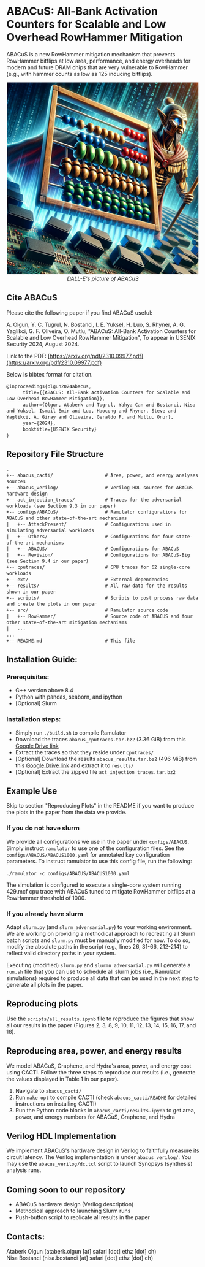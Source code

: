 # ABACuS: **A**ll-**B**ank **A**ctivation **C**o**u**nters for **S**calable and Low Overhead RowHammer Mitigation

ABACuS is a new RowHammer mitigation mechanism that prevents RowHammer bitflips at low area, performance, and energy overheads for modern and future DRAM chips that are very vulnerable to RowHammer (e.g., with hammer counts as low as 125 inducing bitflips).

<p align="center">
      <img src="abacus.jpg" style="width:500px;height:500px;"><br>
      <em>DALL-E's picture of ABACuS</em>
</p>

## Cite ABACuS

Please cite the following paper if you find ABACuS useful:

A. Olgun, Y. C. Tugrul, N. Bostanci, I. E. Yuksel, H. Luo, S. Rhyner, A. G. Yaglikci, G. F. Oliveira, O. Mutlu, "ABACuS: All-Bank Activation Counters for Scalable and Low Overhead RowHammer Mitigation", To appear in USENIX Security 2024, August 2024.

Link to the PDF: [https://arxiv.org/pdf/2310.09977.pdf](https://arxiv.org/pdf/2310.09977.pdf)

Below is bibtex format for citation.
```
@inproceedings{olgun2024abacus,
      title={{ABACuS: All-Bank Activation Counters for Scalable and Low Overhead RowHammer Mitigation}}, 
      author={Olgun, Ataberk and Tugrul, Yahya Can and Bostanci, Nisa and Yuksel, Ismail Emir and Luo, Haocong and Rhyner, Steve and Yaglikci, A. Giray and Oliveira, Geraldo F. and Mutlu, Onur},
      year={2024},
      booktitle={USENIX Security}
}
```

## Repository File Structure

```
.
+-- abacus_cacti/                   # Area, power, and energy analyses sources
+-- abacus_verilog/                 # Verilog HDL sources for ABACuS hardware design
+-- act_injection_traces/           # Traces for the adversarial workloads (see Section 9.3 in our paper)
+-- configs/ABACuS/                 # Ramulator configurations for ABACuS and other state-of-the-art mechanisms
|   +-- AttackPresent/              # Configurations used in simulating adversarial workloads
|   +-- Others/                     # Configurations for four state-of-the-art mechanisms
|   +-- ABACUS/                     # Configurations for ABACuS
|   +-- Revision/                   # Configurations for ABACuS-Big (see Section 9.4 in our paper)           
+-- cputraces/                      # CPU traces for 62 single-core workloads
+-- ext/                            # External dependencies
+-- results/                        # All raw data for the results shown in our paper
+-- scripts/                        # Scripts to post process raw data and create the plots in our paper
+-- src/                            # Ramulator source code
|   +-- RowHammer/                  # Source code of ABACUS and four other state-of-the-art mitigation mechanisms
|   ...
...
+-- README.md                       # This file
```
## Installation Guide:

### Prerequisites:
- G++ version above 8.4
- Python with pandas, seaborn, and ipython
- \[Optional\] Slurm 

### Installation steps:
- Simply run `./build.sh` to compile Ramulator
- Download the traces `abacus_cputraces.tar.bz2` (3.36 GiB) from this [Google Drive link](https://drive.google.com/file/d/1TY5oULe9tBKbcpqmjzTdyWM75NrY-0fP/view?usp=sharing)
- Extract the traces so that they reside under `cputraces/`
- \[Optional\] Download the results `abacus_results.tar.bz2` (496 MiB) from this [Google Drive link](https://drive.google.com/file/d/16fzK-1Z8gabdCZ1oibe8Q8effy8wZsoP/view?usp=sharing) and extract it to `results/`
- \[Optional\] Extract the zipped file `act_injection_traces.tar.bz2`

## Example Use

Skip to section "Reproducing Plots" in the README if you want to produce the plots in the paper from the data we provide. 

### If you do not have slurm

We provide all configurations we use in the paper under `configs/ABACUS`. Simply instruct `ramulator` to use one of the configuration files. See the `configs/ABACUS/ABACUS1000.yaml` for annotated key configuration parameters. To instruct ramulator to use this config file, run the following:

`./ramulator -c configs/ABACUS/ABACUS1000.yaml`

The simulation is configured to execute a single-core system running 429.mcf cpu trace with ABACuS tuned to mitigate RowHammer bitflips at a RowHammer threshold of 1000.

### If you already have slurm

Adapt `slurm.py` (and `slurm_adversarial.py`) to your working environment. We are working on providing a methodical approach to recreating all Slurm batch scripts and `slurm.py` must be manually modified for now. To do so, modify the absolute paths in the script (e.g., lines 26, 31-66, 212-214) to reflect valid directory paths in your system.

Executing (modified) `slurm.py` and `slurmn_adversarial.py` will generate a `run.sh` file that you can use to schedule all slurm jobs (i.e., Ramulator simulations) required to produce all data that can be used in the next step to generate all plots in the paper.

## Reproducing plots

Use the `scripts/all_results.ipynb` file to reproduce the figures that show all our results in the paper (Figures 2, 3, 8, 9, 10, 11, 12, 13, 14, 15, 16, 17, and 18).

## Reproducing area, power, and energy results

We model ABACuS, Graphene, and Hydra's area, power, and energy cost using CACTI. Follow the three steps to reproduce our results (i.e., generate the values displayed in Table 1 in our paper).

1. Navigate to `abacus_cacti/`
2. Run `make opt` to compile CACTI (check `abacus_cacti/README` for detailed instructions on installing CACTI)
3. Run the Python code blocks in `abacus_cacti/results.ipynb` to get area, power, and energy numbers for ABACuS, Graphene, and Hydra

## Verilog HDL Implementation

We implement ABACuS's hardware design in Verilog to faithfully measure its circuit latency. The Verilog implementation is under `abacus_verilog/`. You may use the `abacus_verilog/dc.tcl` script to launch Synopsys (synthesis) analysis runs.

## Coming soon to our repository

* ABACuS hardware design (Verilog description)
* Methodical approach to launching Slurm runs
* Push-button script to replicate all results in the paper

## Contacts:
Ataberk Olgun (ataberk.olgun [at] safari [dot] ethz [dot] ch)  
Nisa Bostanci (nisa.bostanci [at] safari [dot] ethz [dot] ch)  
